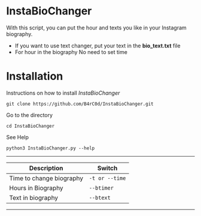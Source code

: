 # InstaBioChanger

With this script, you can put the hour and texts you like in your Instagram biography.

- If you want to use text changer, put your text in the **bio_text.txt** file
- For hour in the biography No need to set time

# Installation

Instructions on how to install *InstaBioChanger*
```
git clone https://github.com/B4rC0d/InstaBioChanger.git
```
Go to the directory
```
cd InstaBioChanger
```
See Help
```
python3 InstaBioChanger.py --help
```
-----------------------------------------------
|       Description      |      Switch        |
|------------------------|--------------------|
|Time to change biography|`-t or --time`      |  
|Hours in Biography      |`--btimer`          |   
|Text in biography       |`--btext`           | 
-----------------------------------------------
